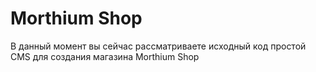 # Morthium Shop
В данный момент вы сейчас рассматриваете исходный код простой CMS для создания магазина Morthium Shop
